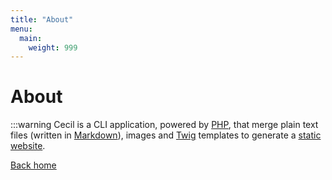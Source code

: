 ```yaml
---
title: "About"
menu:
  main:
    weight: 999
---
```

# About

:::warning
Cecil is a CLI application, powered by [PHP](https://www.php.net/), that merge plain text files (written in [Markdown](https://daringfireball.net/projects/markdown/)), images and [Twig](https://twig.symfony.com/) templates to generate a [static website](https://en.wikipedia.org/wiki/Static_web_page).

[Back home](../)
